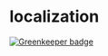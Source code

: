 # localization

[![Greenkeeper badge](https://badges.greenkeeper.io/ldebruijn/localization.svg)](https://greenkeeper.io/)